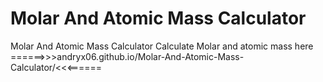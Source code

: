 # Molar And Atomic Mass Calculator
Molar And Atomic Mass Calculator
Calculate Molar and atomic mass here ======>>>andryx06.github.io/Molar-And-Atomic-Mass-Calculator/<<<======
